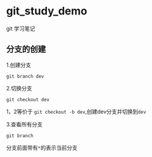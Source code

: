 # git_study_demo

git 学习笔记

## 分支的创建

1.创建分支

```
git branch dev
```

2.切换分支

```
git checkout dev
```

1，2等价于 `git checkout -b dev`,创建dev分支并切换到`dev`

3.查看所有分支

```
git branch
```

分支前面带有`*`的表示当前分支

